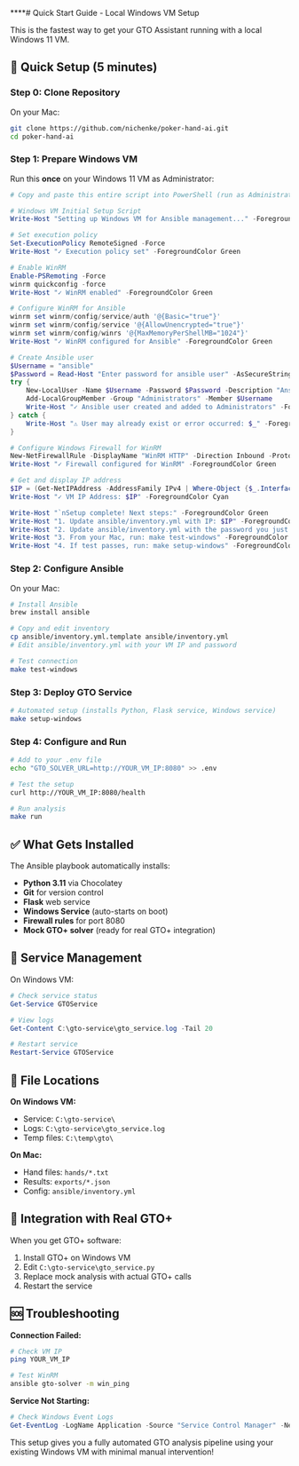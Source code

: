 ****# Quick Start Guide - Local Windows VM Setup

This is the fastest way to get your GTO Assistant running with a local Windows 11 VM.

## 🚀 Quick Setup (5 minutes)

### Step 0: Clone Repository
On your Mac:

```bash
git clone https://github.com/nichenke/poker-hand-ai.git
cd poker-hand-ai
```

### Step 1: Prepare Windows VM
Run this **once** on your Windows 11 VM as Administrator:

```powershell
# Copy and paste this entire script into PowerShell (run as Administrator)

# Windows VM Initial Setup Script
Write-Host "Setting up Windows VM for Ansible management..." -ForegroundColor Green

# Set execution policy
Set-ExecutionPolicy RemoteSigned -Force
Write-Host "✓ Execution policy set" -ForegroundColor Green

# Enable WinRM
Enable-PSRemoting -Force
winrm quickconfig -force
Write-Host "✓ WinRM enabled" -ForegroundColor Green

# Configure WinRM for Ansible
winrm set winrm/config/service/auth '@{Basic="true"}'
winrm set winrm/config/service '@{AllowUnencrypted="true"}'
winrm set winrm/config/winrs '@{MaxMemoryPerShellMB="1024"}'
Write-Host "✓ WinRM configured for Ansible" -ForegroundColor Green

# Create Ansible user
$Username = "ansible"
$Password = Read-Host "Enter password for ansible user" -AsSecureString
try {
    New-LocalUser -Name $Username -Password $Password -Description "Ansible automation user" -PasswordNeverExpires $true
    Add-LocalGroupMember -Group "Administrators" -Member $Username
    Write-Host "✓ Ansible user created and added to Administrators" -ForegroundColor Green
} catch {
    Write-Host "⚠ User may already exist or error occurred: $_" -ForegroundColor Yellow
}

# Configure Windows Firewall for WinRM
New-NetFirewallRule -DisplayName "WinRM HTTP" -Direction Inbound -Protocol TCP -LocalPort 5985 -Action Allow
Write-Host "✓ Firewall configured for WinRM" -ForegroundColor Green

# Get and display IP address
$IP = (Get-NetIPAddress -AddressFamily IPv4 | Where-Object {$_.InterfaceAlias -notlike "*Loopback*"}).IPAddress
Write-Host "✓ VM IP Address: $IP" -ForegroundColor Cyan

Write-Host "`nSetup complete! Next steps:" -ForegroundColor Green
Write-Host "1. Update ansible/inventory.yml with IP: $IP" -ForegroundColor White
Write-Host "2. Update ansible/inventory.yml with the password you just set" -ForegroundColor White
Write-Host "3. From your Mac, run: make test-windows" -ForegroundColor White
Write-Host "4. If test passes, run: make setup-windows" -ForegroundColor White
```

### Step 2: Configure Ansible
On your Mac:

```bash
# Install Ansible
brew install ansible

# Copy and edit inventory
cp ansible/inventory.yml.template ansible/inventory.yml
# Edit ansible/inventory.yml with your VM IP and password

# Test connection
make test-windows
```

### Step 3: Deploy GTO Service
```bash
# Automated setup (installs Python, Flask service, Windows service)
make setup-windows
```

### Step 4: Configure and Run
```bash
# Add to your .env file
echo "GTO_SOLVER_URL=http://YOUR_VM_IP:8080" >> .env

# Test the setup
curl http://YOUR_VM_IP:8080/health

# Run analysis
make run
```

## ✅ What Gets Installed

The Ansible playbook automatically installs:
- **Python 3.11** via Chocolatey
- **Git** for version control
- **Flask** web service
- **Windows Service** (auto-starts on boot)
- **Firewall rules** for port 8080
- **Mock GTO+ solver** (ready for real GTO+ integration)

## 🔧 Service Management

On Windows VM:
```powershell
# Check service status
Get-Service GTOService

# View logs
Get-Content C:\gto-service\gto_service.log -Tail 20

# Restart service
Restart-Service GTOService
```

## 📁 File Locations

**On Windows VM:**
- Service: `C:\gto-service\`
- Logs: `C:\gto-service\gto_service.log`
- Temp files: `C:\temp\gto\`

**On Mac:**
- Hand files: `hands/*.txt`
- Results: `exports/*.json`
- Config: `ansible/inventory.yml`

## 🎯 Integration with Real GTO+

When you get GTO+ software:

1. Install GTO+ on Windows VM
2. Edit `C:\gto-service\gto_service.py`
3. Replace mock analysis with actual GTO+ calls
4. Restart the service

## 🆘 Troubleshooting

**Connection Failed:**
```bash
# Check VM IP
ping YOUR_VM_IP

# Test WinRM
ansible gto-solver -m win_ping
```

**Service Not Starting:**
```powershell
# Check Windows Event Logs
Get-EventLog -LogName Application -Source "Service Control Manager" -Newest 10
```

This setup gives you a fully automated GTO analysis pipeline using your existing Windows VM with minimal manual intervention!
